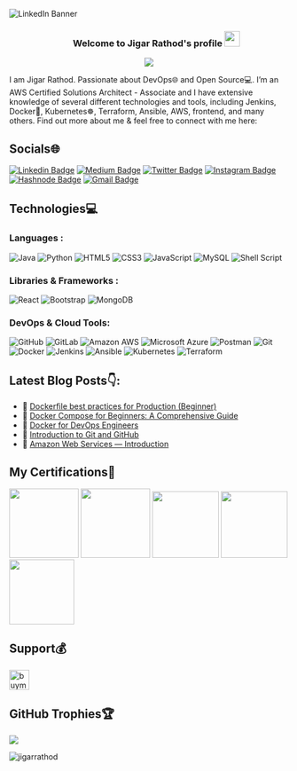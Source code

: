 ![LinkedIn Banner](https://github.com/rj2704/rj2704/assets/72614127/84aa77d8-613c-44ee-8949-5cf479333d4c)

<h3 align="center">
  &nbsp;&nbsp;&nbsp;&nbsp;&nbsp;&nbsp;&nbsp;Welcome to Jigar Rathod's profile
  <img src="https://media.giphy.com/media/hvRJCLFzcasrR4ia7z/giphy.gif" width="28">
</h3>

<p align="center">
<!--   <a href="https://github.com/DenverCoder1/readme-typing-svg"> -->
    <img src="https://readme-typing-svg.herokuapp.com?color=E22FE4&width=380&height=45&lines=Open-Source+Enthusiast;Always+Learning+New+Things;Empowering+Others;Nice+To+Meet+You+...&center=true"></a>
</p>

I am Jigar Rathod. Passionate about DevOps🌐 and Open Source💻. I’m an AWS Certified Solutions Architect - Associate and I have extensive knowledge of several different technologies and tools, including Jenkins, Docker🐳, Kubernetes☸, Terraform, Ansible, AWS, frontend, and many others. Find out more about me & feel free to connect with me here:

## Socials🌐

[![Linkedin Badge](https://img.shields.io/badge/-jigarrathod-blue?style=flat-square&logo=Linkedin&logoColor=white&link=https://www.linkedin.com/in/jigarrathod27/)](https://www.linkedin.com/in/jigarrathod27/)
[![Medium Badge](https://img.shields.io/badge/-@jigarrathod-1b1b1b?style=flat-square&labelColor=1b1b1b&logo=Medium&link=https://medium.com/@jigarrathod2704)](https://medium.com/@jigarrathod2704)
[![Twitter Badge](https://img.shields.io/badge/-@jigar2704-blue?style=flat-square&labelColor=blue&logo=Twitter&logoColor=white&link=https://twitter.com/jigar2704)](https://twitter.com/jigar2704)
[![Instagram Badge](https://img.shields.io/badge/-jigar.rathod-purple?style=flat-square&logo=instagram&logoColor=white&link=https://www.instagram.com/jigar.rathod27/)](https://www.instagram.com/jigar.rathod27/)
[![Hashnode Badge](https://img.shields.io/badge/-@jigarrathod-1F51FF?style=flat-square&labelColor=1F51FF&logo=Hashnode&link=https://jigar2704.hashnode.dev/)](https://jigar2704.hashnode.dev/)
[![Gmail Badge](https://img.shields.io/badge/-jigarrathod2704@gmail.com-c14438?style=flat-square&logo=Gmail&logoColor=white&link=mailto:jigarrathod2704@gmail.com)](mailto:jigarrathod2704@gmail.com)


## Technologies💻

### Languages :
![Java](https://img.shields.io/badge/Java-ED8B00?style=for-the-badge&logo=openjdk&logoColor=white)
![Python](https://img.shields.io/badge/Python-FFD43B?style=for-the-badge&logo=python&logoColor=blue)
![HTML5](https://img.shields.io/badge/HTML5-E34F26?style=for-the-badge&logo=html5&logoColor=white)
![CSS3](https://img.shields.io/badge/CSS3-1572B6?style=for-the-badge&logo=css3&logoColor=white)
![JavaScript](https://img.shields.io/badge/JavaScript-323330?style=for-the-badge&logo=javascript&logoColor=F7DF1E)
![MySQL](	https://img.shields.io/badge/MySQL-005C84?style=for-the-badge&logo=mysql&logoColor=white)
![Shell Script](https://img.shields.io/badge/Shell_Script-121011?style=for-the-badge&logo=gnu-bash&logoColor=white)

### Libraries & Frameworks :

![React](https://img.shields.io/badge/React-20232A?style=for-the-badge&logo=react&logoColor=61DAFB)
![Bootstrap](https://img.shields.io/badge/Bootstrap-563D7C?style=for-the-badge&logo=bootstrap&logoColor=white)
![MongoDB](https://img.shields.io/badge/MongoDB-4EA94B?style=for-the-badge&logo=mongodb&logoColor=white)

### DevOps & Cloud Tools:

![GitHub](https://img.shields.io/badge/GitHub%20Pages-222222?style=for-the-badge&logo=GitHub%20Pages&logoColor=white)
![GitLab](https://img.shields.io/badge/GitLab-330F63?style=for-the-badge&logo=gitlab&logoColor=white)
![Amazon AWS](https://img.shields.io/badge/Amazon_AWS-FF9900?style=for-the-badge&logo=amazonaws&logoColor=white)
![Microsoft Azure](https://img.shields.io/badge/microsoft%20azure-0089D6?style=for-the-badge&logo=microsoft-azure&logoColor=white)
![Postman](https://img.shields.io/badge/Postman-FF6C37?style=for-the-badge&logo=Postman&logoColor=white)
![Git](https://img.shields.io/badge/GIT-E44C30?style=for-the-badge&logo=git&logoColor=white)
![Docker](https://img.shields.io/badge/Docker-2CA5E0?style=for-the-badge&logo=docker&logoColor=white)
![Jenkins](https://img.shields.io/badge/Jenkins-D24939?style=for-the-badge&logo=Jenkins&logoColor=white)
![Ansible](https://img.shields.io/badge/Ansible-000000?style=for-the-badge&logo=ansible&logoColor=white)
![Kubernetes](https://img.shields.io/badge/kubernetes-326ce5.svg?&style=for-the-badge&logo=kubernetes&logoColor=white)
![Terraform](https://img.shields.io/badge/Terraform-7B42BC?style=for-the-badge&logo=terraform&logoColor=white)

## Latest Blog Posts👇:
  
<!-- BLOGPOSTS:START -->
 - 💫 [Dockerfile best practices for Production &lpar;Beginner&rpar;](https://medium.com/@jigarrathod2704/dockerfile-best-practices-for-production-9e90be47e43b)
 - 💯 [Docker Compose for Beginners: A Comprehensive Guide](https://medium.com/@jigarrathod2704/docker-compose-for-beginners-a-comprehensive-guide-29113e49f7da)
 - 🐳 [Docker for DevOps Engineers](https://medium.com/@jigarrathod2704/deploy-a-simple-server-using-aws-terraform-docker-7b71b85a2289)
 - 🚀 [Introduction to Git and GitHub](https://medium.com/@jigarrathod2704/introduction-to-git-and-github-db7ba3037769)
 - 💫 [Amazon Web Services — Introduction](https://medium.com/@jigarrathod2704/amazon-web-services-introduction-2c9b7c1170c)
<!-- BLOGPOSTS:END -->


## My Certifications🏅

<p align="left">
  <a href="https://www.credly.com/earner/earned/badge/2711edd8-46f9-43ce-911c-a15de0da1473">
    <img src="https://images.credly.com/size/340x340/images/0e284c3f-5164-4b21-8660-0d84737941bc/image.png" width="125" height="125"></a>
  <a href="https://www.credly.com/earner/earned/badge/dca6c615-7834-4607-b592-ab416e3a17ee">
    <img src="https://images.credly.com/size/340x340/images/00634f82-b07f-4bbd-a6bb-53de397fc3a6/image.png" width="125" height="125"></a>
  <a href="https://www.credly.com/earner/earned/badge/1ac8e348-cfef-4c26-bde2-b63e23c59781">
    <img src="https://images.credly.com/size/340x340/images/be8fcaeb-c769-4858-b567-ffaaa73ce8cf/image.png" width="120" height="120"></a>
  <a href="https://www.credly.com/earner/earned/badge/b03994c6-32cb-4a7b-831c-d892c46827d6">
    <img src="https://images.credly.com/size/340x340/images/b3fc56fe-3146-428d-b379-68a3490d259f/Containers___Kubernetes_Essentials.png" width="120" height="120"></a>
  <a href="https://www.credly.com/earner/earned/badge/979fc7a6-8aab-41d3-98ec-8fa49c01a5f3">
    <img src="https://images.credly.com/size/340x340/images/08216781-93cb-4ba1-8110-8eb3401fa8ce/Docker_Essentials_-_ISDN.png" width="117" height="117"></a>
</p>

## Support💰
<p>
<a href='https://www.buymeacoffee.com/kaiwalya' target='_blank'><img height='36' style='border:0px;height:36px;' src='https://cdn.buymeacoffee.com/buttons/v2/default-yellow.png' border='0' alt='buymecoffee' /></a>
</p>

## GitHub Trophies🏆
![](https://github-profile-trophy.vercel.app/?username=rj2704&theme=radical&no-frame=false&no-bg=false&margin-w=4)

<p><img align="left" src="https://github-readme-stats.vercel.app/api/top-langs?username=rj2704&show_icons=true&locale=en&layout=compact" alt="jigarrathod" /></p>
